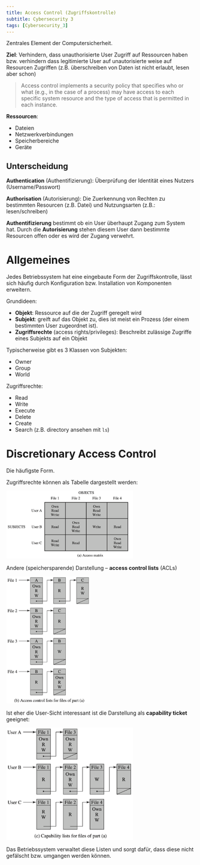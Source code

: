 ```yaml
---
title: Access Control (Zugriffskontrolle)
subtitle: Cybersecurity 3
tags: [Cybersecurity_3]
---
```


Zentrales Element der Computersicherheit.

**Ziel**: Verhindern, dass unauthorisierte User Zugriff auf Ressourcen haben bzw. verhindern dass legitimierte User auf unautorisierte weise auf Resourcen Zugriffen (z.B. überschreiben von Daten ist nicht erlaubt, lesen aber schon)

> Access control implements a security policy that specifies who or what (e.g., in the case of a process) may have access to each specific system resource and the type of access that is permitted in each instance.

**Ressourcen**:

- Dateien
- Netzwerkverbindungen
- Speicherbereiche
- Geräte

## Unterscheidung

**Authentication** (Authentifizierung): Überprüfung der Identität eines Nutzers (Username/Passwort)

**Authorisation** (Autorisierung): Die Zuerkennung von Rechten zu bestimmten Resourcen (z.B. Datei) und Nutzungsarten (z.B.: lesen/schreiben)

**Authentifizierung** bestimmt ob ein User überhaupt Zugang zum System hat. Durch die **Autorisierung** stehen diesem User dann bestimmte Resourcen offen oder es wird der Zugang verwehrt.





# Allgemeines

Jedes Betriebssystem hat eine eingebaute Form der Zugriffskontrolle, lässt sich häufig durch Konfiguration bzw. Installation von Komponenten erweitern. 

Grundideen:

- **Objekt**: Ressource auf die der Zugriff geregelt wird
- **Subjekt**: greift auf das Objekt zu, dies ist meist ein Prozess (der einem bestimmten User zugeordnet ist).
- **Zugriffsrechte** (access rights/privileges): Beschreibt zulässige Zugriffe eines Subjekts auf ein Objekt

Typischerweise gibt es 3 Klassen von Subjekten:

- Owner
- Group
- World

Zugriffsrechte:

- Read
- Write
- Execute
- Delete
- Create
- Search (z.B. directory ansehen mit `ls`)



# Discretionary Access Control

Die häufigste Form.

Zugriffsrechte können als Tabelle dargestellt werden:

<img src="fig/image-20210801183646822.png" alt="image-20210801183646822" style="zoom:33%;" />

Andere (speichersparende) Darstellung – **access control lists** (ACLs)

<img src="fig/image-20210801183810995.png" alt="image-20210801183810995" style="zoom:33%;" />

Ist eher die User-Sicht interessant ist die Darstellung als **capability ticket** geeignet:

<img src="fig/image-20210801184027404.png" alt="image-20210801184027404" style="zoom:33%;" />

Das Betriebssystem verwaltet diese Listen und sorgt dafür, dass diese nicht gefälscht bzw. umgangen werden können.

